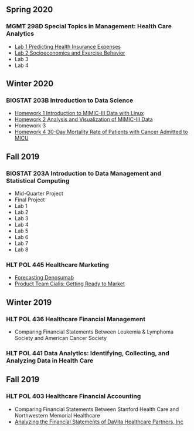## Spring 2020
### MGMT 298D Special Topics in Management: Health Care Analytics
* [Lab 1 Predicting Health Insurance Expenses](/MGMT-298D/Lab1.html)
* [Lab 2 Socioeconomics and Exercise Behavior](/MGMT-298D/Lab2.html)
* Lab 3
* Lab 4

## Winter 2020
### BIOSTAT 203B Introduction to Data Science
* [Homework 1 Introduction to MIMIC-III Data with Linux](/BIOSTAT-203B/Homework1.html)
* [Homework 2 Analysis and Visualization of MIMIC-III Data](/BIOSTAT-203B/Homework2.html)
* Homework 3
* [Homework 4 30-Day Mortality Rate of Patients with Cancer Admitted to MICU](/BIOSTAT-203B/Homework4.html)

## Fall 2019
### BIOSTAT 203A Introduction to Data Management and Statistical Computing
* Mid-Quarter Project
* Final Project
* Lab 1
* Lab 2
* Lab 3
* Lab 4
* Lab 5
* Lab 6
* Lab 7
* Lab 8

### HLT POL 445 Healthcare Marketing
* [Forecasting Denosumab](/HLT-POL-445/Denosumab.pdf)
* [Product Team Cialis: Getting Ready to Market](/HLT-POL-445/Cialis.pdf)

## Winter 2019
### HLT POL 436 Healthcare Financial Management
* Comparing Financial Statements Between Leukemia & Lymphoma Society and American Cancer Society 

### HLT POL 441 Data Analytics: Identifying, Collecting, and Analyzing Data in Health Care

## Fall 2019
### HLT POL 403 Healthcare Financial Accounting
* Comparing Financial Statements Between Stanford Health Care and Northwestern Memorial Healthcare
* [Analyzing the Financial Statements of DaVita Healthcare Partners, Inc](/HLT-POL-403/DaVita.pdf)

